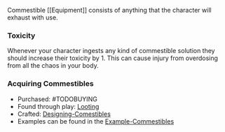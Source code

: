 Commestible [[Equipment]] consists of anything that the character will exhaust with use.

### Toxicity
Whenever your character ingests any kind of commestible solution they should increase their toxicity by 1. This can cause injury from overdosing from all the chaos in your body.

### Acquiring Commestibles
* Purchased: #TODOBUYING
* Found through play: [Looting](Equipment.md#Looting)
* Crafted: [Designing-Comestibles](Designing-Comestibles.md)
* Examples can be found in the [Example-Commestibles](Example-Commestibles.md)

